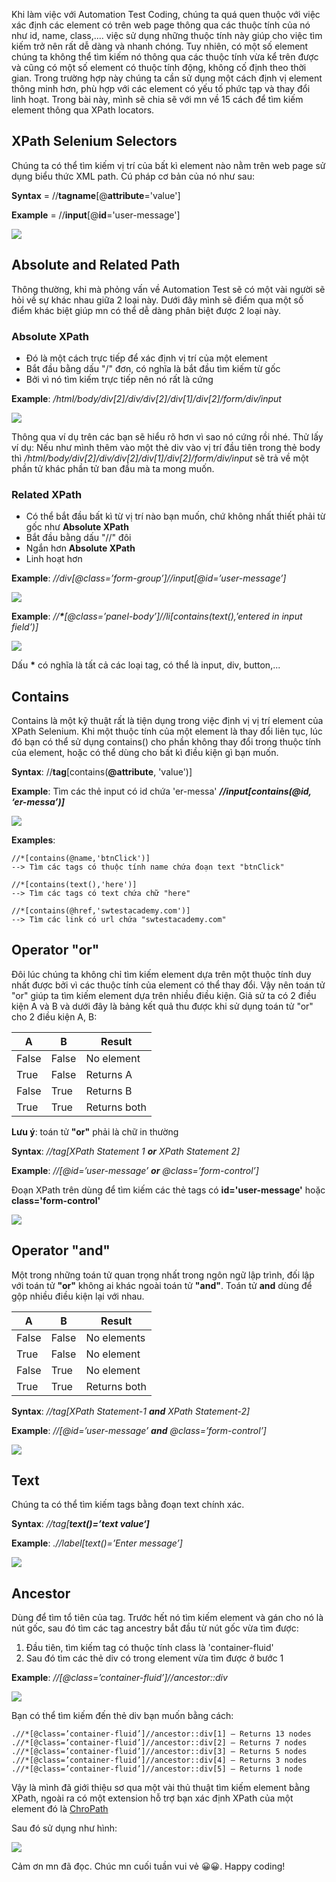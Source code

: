 Khi làm việc với Automation Test Coding, chúng ta quá quen thuộc với việc xác định các element có trên web page thông qua các thuộc tính của nó như id, name, class,.... việc sử dụng những thuộc tính này giúp cho việc tìm kiếm trở nên rất dễ dàng và nhanh chóng. Tuy nhiên, có một số element chúng ta không thể tìm kiếm nó thông qua các thuộc tính vừa kể trên được và cũng có một số element có thuộc tính động, không cố định theo thời gian. Trong trường hợp này chúng ta cần sử dụng một cách định vị element thông minh hơn, phù hợp với các element có yếu tố phức tạp và thay đổi linh hoạt. Trong bài này, mình sẽ chia sẽ với mn về 15 cách để tìm kiếm element thông qua XPath locators.
## XPath Selenium Selectors
Chúng ta có thể tìm kiếm vị trí của bất kì element nào nằm trên web page sử dụng biểu thức XML path. Cú pháp cơ bản của nó như sau:

**Syntax** = //**tagname**[@**attribute**='value']

**Example** = //**input**[@**id**='user-message']

![](https://images.viblo.asia/5131936c-3c22-4391-b48f-85e6ea1ae765.png)

## Absolute and Related Path
Thông thường, khi mà phỏng vấn về Automation Test sẽ có một vài người sẽ hỏi về sự khác nhau giữa 2 loại này. Dưới đây mình sẽ điểm qua một số điểm khác biệt giúp mn có thể dễ dàng phân biệt được 2 loại này.
### Absolute XPath
* Đó là một cách trực tiếp để xác định vị trí của một element
* Bắt đầu bằng dấu "/" đơn, có nghĩa là bắt đầu tìm kiếm từ gốc
* Bởi vì nó tìm kiếm trực tiếp nên nó rất là cứng

**Example**: */html/body/div[2]/div/div[2]/div[1]/div[2]/form/div/input*

![](https://images.viblo.asia/5a78f11c-9bde-4251-900d-21bb3b7ba684.png)

Thông qua ví dụ trên các bạn sẽ hiểu rõ hơn vì sao nó cứng rồi nhé. Thử lấy ví dụ: Nếu như mình thêm vào một thẻ div vào vị trí đầu tiên trong thẻ body thì */html/body/div[2]/div/div[2]/div[1]/div[2]/form/div/input* sẽ trả về một phần tử khác phần tử ban đầu mà ta mong muốn.
### Related XPath
* Có thể bắt đầu bất kì từ vị trí nào bạn muốn, chứ không nhất thiết phải từ gốc như **Absolute XPath**
* Bắt đầu bằng dấu "//" đôi
* Ngắn hơn **Absolute XPath**
* Linh hoạt hơn

**Example**: *//div[@class=’form-group’]//input[@id=’user-message’]*

![](https://images.viblo.asia/0afe5fbd-3adc-484b-9da1-c924401a005a.png)

**Example**: *//**\***[@class=’panel-body’]//li[contains(text(),’entered in input field’)]*

![](https://images.viblo.asia/7fcfbd2c-7988-4ef9-b522-48de500e2532.png)

Dấu **\*** có nghĩa là tất cả các loại tag, có thể là input, div, button,...

## Contains
Contains là một kỹ thuật rất là tiện dụng trong việc định vị vị trí element của XPath Selenium. Khi một thuộc tính của một element là thay đổi liên tục, lúc đó bạn có thể sử dụng contains() cho phần không thay đổi trong thuộc tính của element, hoặc có thể dùng cho bất kì điều kiện gì bạn muốn.

**Syntax**: //**tag**[contains(**@attribute**, 'value')]

**Example**: Tìm các thẻ input có id chứa 'er-messa' ***//input[contains(@id, ‘er-messa’)]***

![](https://images.viblo.asia/3eae944b-48d0-42c9-b52d-0d03e2949fbf.png)

**Examples**:
```
//*[contains(@name,'btnClick')]
--> Tìm các tags có thuộc tính name chứa đoạn text "btnClick"
 
//*[contains(text(),'here')]
--> Tìm các tags có text chứa chữ "here"
 
//*[contains(@href,'swtestacademy.com')]
--> Tìm các link có url chứa "swtestacademy.com"
```

## Operator "or"
Đôi lúc chúng ta không chỉ tìm kiếm element dựa trên một thuộc tính duy nhất được bởi vì các thuộc tính của element có thể thay đổi. Vậy nên toán tử "or" giúp ta tìm kiếm element dựa trên nhiều điều kiện. Giả sử ta có 2 điều kiện A và B và dưới đây là bảng kết quả thu được khi sử dụng toán tử "or" cho 2 điều kiện A, B:

| A | B | Result |
| -------- | -------- | -------- |
| False     | False     | No element     |
| True      | False     | Returns A        |
| False     | True      | Returns B        |
| True      | True      | Returns both  |


**Lưu ý**: toán tử **"or"** phải là chữ in thường

**Syntax**:  *//tag[XPath Statement 1 **or** XPath Statement 2]*

**Example**: *//[@id=’user-message’ **or** @class=’form-control’]*

Đoạn XPath trên dùng để tìm kiếm các thẻ tags có **id='user-message'** hoặc **class='form-control'**

![](https://images.viblo.asia/54543a1b-bd08-4faf-9677-3f2f95da3327.png)

## Operator "and"
Một trong những toán tử quan trọng nhất trong ngôn ngữ lập trình, đối lập với toán tử **"or"** không ai khác ngoài toán tử **"and"**. Toán tử **and** dùng để gộp nhiều điều kiện lại với nhau.

| A | B | Result |
| -------- | -------- | -------- |
| False     | False     | No elements    |
| True      | False     | No element     |
| False     | True      | No element     |
| True      | True      | Returns both  |


**Syntax**: *//tag[XPath Statement-1 **and** XPath Statement-2]*

**Example**: *//[@id=’user-message’ **and** @class=’form-control’]*

![](https://images.viblo.asia/4a958f57-585b-40fe-8104-8500a4800891.png)

## Text
Chúng ta có thể tìm kiếm tags bằng đoạn text chính xác.

**Syntax**: *//tag[**text()=’text value‘]***

**Example**: *.//label[text()=’Enter message’]*

![](https://images.viblo.asia/80a95f62-2107-4cd3-9e93-4307488d617f.png)

## Ancestor
Dùng để tìm tổ tiên của tag. Trước hết nó tìm kiếm element và gán cho nó là nút gốc, sau đó tìm các tag ancestry bắt đầu từ nút gốc vừa tìm được:
1. Đầu tiên, tìm kiếm tag có thuộc tính class là 'container-fluid'
2. Sau đó tìm các thẻ div có trong element vừa tìm được ở bước 1




**Example**:  *//[@class=’container-fluid’]//ancestor::div*

![](https://images.viblo.asia/f530e052-4bf6-4da4-b651-cd84d26ece09.png)

Bạn có thể tìm kiếm đến thẻ div bạn muốn bằng cách:
```
.//*[@class=’container-fluid’]//ancestor::div[1] – Returns 13 nodes
.//*[@class=’container-fluid’]//ancestor::div[2] – Returns 7 nodes
.//*[@class=’container-fluid’]//ancestor::div[3] – Returns 5 nodes
.//*[@class=’container-fluid’]//ancestor::div[4] – Returns 3 nodes
.//*[@class=’container-fluid’]//ancestor::div[5] – Returns 1 node
```

Vậy là mình đã giới thiệu sơ qua một vài thủ thuật tìm kiếm element bằng XPath, ngoài ra có một extension hỗ trợ bạn xác định XPath của một element đó là [ChroPath](https://chrome.google.com/webstore/detail/chropath/ljngjbnaijcbncmcnjfhigebomdlkcjo?hl=en)

Sau đó sử dụng như hình:

![](https://images.viblo.asia/4dd5add6-b7c4-460d-b7d7-c33f7cb68d01.png)

Cảm ơn mn đã đọc. Chúc mn cuối tuần vui vẻ :grinning::grinning:.
Happy coding!